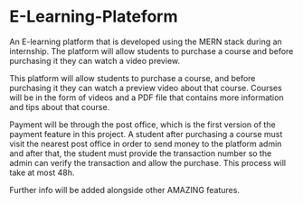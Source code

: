# E-Learning-Plateform
An E-learning platform that is developed using the MERN stack during an internship. The platform will allow students to purchase a course and before purchasing it they can watch a video preview.


This platform will allow students to purchase a course, and before purchasing it they can watch a preview video about that course.
Courses will be in the form of videos and a PDF file that contains more information and tips about that course.


Payment will be through the post office, which is the first version of the payment feature in this project. A student after purchasing a course must visit the nearest post office in order to send money to the platform admin and after that, the student must provide the transaction number so the admin can verify the transaction and allow the purchase. This process will take at most 48h.


Further info will be added alongside other AMAZING features.
